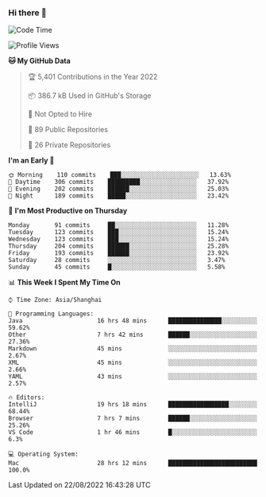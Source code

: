 ### Hi there 👋

<!--
**qbosen/qbosen** is a ✨ _special_ ✨ repository because its `README.md` (this file) appears on your GitHub profile.

Here are some ideas to get you started:

- 🔭 I’m currently working on ...
- 🌱 I’m currently learning ...
- 👯 I’m looking to collaborate on ...
- 🤔 I’m looking for help with ...
- 💬 Ask me about ...
- 📫 How to reach me: ...
- 😄 Pronouns: ...
- ⚡ Fun fact: ...
-->

<!--START_SECTION:waka-->
![Code Time](http://img.shields.io/badge/Code%20Time-887%20hrs%209%20mins-blue)

![Profile Views](http://img.shields.io/badge/Profile%20Views-0-blue)

**🐱 My GitHub Data** 

> 🏆 5,401 Contributions in the Year 2022
 > 
> 📦 386.7 kB Used in GitHub's Storage 
 > 
> 🚫 Not Opted to Hire
 > 
> 📜 89 Public Repositories 
 > 
> 🔑 26 Private Repositories  
 > 
**I'm an Early 🐤** 

```text
🌞 Morning    110 commits    ███░░░░░░░░░░░░░░░░░░░░░░   13.63% 
🌆 Daytime    306 commits    █████████░░░░░░░░░░░░░░░░   37.92% 
🌃 Evening    202 commits    ██████░░░░░░░░░░░░░░░░░░░   25.03% 
🌙 Night      189 commits    █████░░░░░░░░░░░░░░░░░░░░   23.42%

```
📅 **I'm Most Productive on Thursday** 

```text
Monday       91 commits     ██░░░░░░░░░░░░░░░░░░░░░░░   11.28% 
Tuesday      123 commits    ███░░░░░░░░░░░░░░░░░░░░░░   15.24% 
Wednesday    123 commits    ███░░░░░░░░░░░░░░░░░░░░░░   15.24% 
Thursday     204 commits    ██████░░░░░░░░░░░░░░░░░░░   25.28% 
Friday       193 commits    ██████░░░░░░░░░░░░░░░░░░░   23.92% 
Saturday     28 commits     ░░░░░░░░░░░░░░░░░░░░░░░░░   3.47% 
Sunday       45 commits     █░░░░░░░░░░░░░░░░░░░░░░░░   5.58%

```


📊 **This Week I Spent My Time On** 

```text
⌚︎ Time Zone: Asia/Shanghai

💬 Programming Languages: 
Java                     16 hrs 48 mins      ███████████████░░░░░░░░░░   59.62% 
Other                    7 hrs 42 mins       ██████░░░░░░░░░░░░░░░░░░░   27.36% 
Markdown                 45 mins             ░░░░░░░░░░░░░░░░░░░░░░░░░   2.67% 
XML                      45 mins             ░░░░░░░░░░░░░░░░░░░░░░░░░   2.66% 
YAML                     43 mins             ░░░░░░░░░░░░░░░░░░░░░░░░░   2.57%

🔥 Editors: 
IntelliJ                 19 hrs 18 mins      █████████████████░░░░░░░░   68.44% 
Browser                  7 hrs 7 mins        ██████░░░░░░░░░░░░░░░░░░░   25.26% 
VS Code                  1 hr 46 mins        █░░░░░░░░░░░░░░░░░░░░░░░░   6.3%

💻 Operating System: 
Mac                      28 hrs 12 mins      █████████████████████████   100.0%

```


 Last Updated on 22/08/2022 16:43:28 UTC
<!--END_SECTION:waka-->
